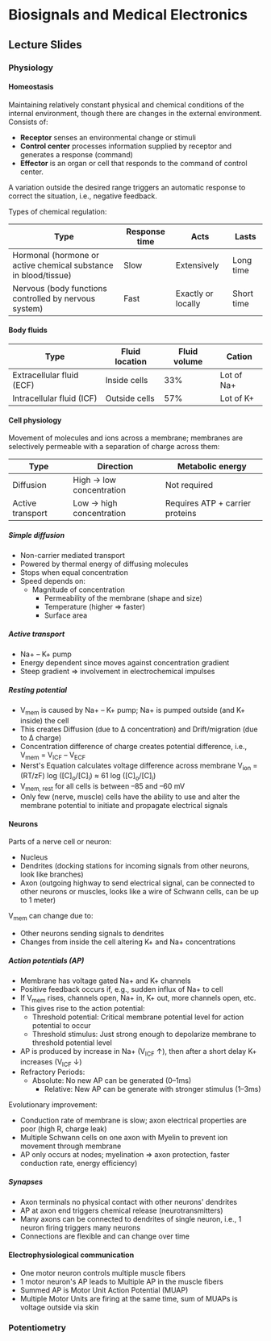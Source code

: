 # Biosignals and Medical Electronics

## Lecture Slides

### Physiology

#### Homeostasis

Maintaining relatively constant physical and chemical conditions of the internal environment, though there are changes in the external environment. Consists of:

- **Receptor** senses an environmental change or stimuli
- **Control center** processes information supplied by receptor and generates a response (command)
- **Effector** is an organ or cell that responds to the command of control center.

A variation outside the desired range triggers an automatic response to correct the situation, i.e., negative feedback.

Types of chemical regulation:

| Type | Response time | Acts | Lasts |
| - | - | - | - |
| Hormonal (hormone or active chemical substance in blood/tissue) | Slow | Extensively | Long time |
| Nervous (body functions controlled by nervous system) | Fast | Exactly or locally | Short time |

#### Body fluids

| Type | Fluid location | Fluid volume | Cation |
| - | - | - | - |
| Extracellular fluid (ECF)  | Inside cells | 33% | Lot of Na+ |
| Intracellular fluid (ICF) | Outside cells | 57% | Lot of K+ |

#### Cell physiology

Movement of molecules and ions across a membrane; membranes are selectively permeable with a separation of charge across them:

| Type | Direction | Metabolic energy |
| - | - | - |
| Diffusion  | High → low concentration | Not required |
| Active transport | Low → high concentration | Requires ATP + carrier proteins |

##### Simple diffusion

- Non-carrier mediated transport
- Powered by thermal energy of diffusing molecules
- Stops when equal concentration
- Speed depends on:
  - Magnitude of concentration
	- Permeability of the membrane (shape and size)
	- Temperature (higher ⇒ faster)
	- Surface area

##### Active transport

- Na+ – K+ pump
- Energy dependent since moves against concentration gradient
- Steep gradient ⇒ involvement in electrochemical impulses

##### Resting potential

- V<sub>mem</sub> is caused by Na+ – K+ pump; Na+ is pumped outside (and K+ inside) the cell
- This creates Diffusion (due to Δ concentration) and Drift/migration (due to Δ charge)
- Concentration difference of charge creates potential difference, i.e.,  V<sub>mem</sub> = V<sub>ICF</sub> – V<sub>ECF</sub>
- Nerst's Equation calculates voltage difference across membrane V<sub>ion</sub> = (RT/zF) log (\[C]<sub>o</sub>/\[C]<sub>i</sub>) ≈ 61 log (\[C]<sub>o</sub>/\[C]<sub>i</sub>)
- V<sub>mem, rest</sub> for all cells is between –85 and –60 mV
- Only few (nerve, muscle) cells have the ability to  use and alter the membrane potential to initiate and propagate electrical signals

#### Neurons

Parts of a nerve cell or neuron:

- Nucleus
- Dendrites (docking stations for incoming signals from other neurons, look like branches)
- Axon (outgoing highway to send electrical signal, can be connected to other neurons or muscles, looks like a wire of Schwann cells, can be up to 1 meter)

V<sub>mem</sub> can change due to:

- Other neurons sending signals to dendrites
- Changes from inside the cell altering K+ and Na+ concentrations

##### Action potentials (AP)

- Membrane has voltage gated Na+ and K+ channels
- Positive feedback occurs if, e.g., sudden influx of Na+ to cell
- If V<sub>mem</sub> rises, channels open, Na+ in, K+ out, more channels open, etc.
- This gives rise to the action potential:
  - Threshold potential: Critical membrane potential level for action potential to occur
  - Threshold stimulus: Just strong enough to depolarize membrane to threshold potential level
- AP is produced by increase in Na+ (V<sub>ICF</sub> ↑), then after a short delay K+ increases (V<sub>ICF</sub> ↓)
- Refractory Periods:
  - Absolute: No new AP can be generated (0–1ms)
	- Relative: New AP can be generate with stronger stimulus (1–3ms)
	
Evolutionary improvement:

- Conduction rate of membrane is slow; axon electrical properties are poor (high R, charge leak)
- Multiple Schwann cells on one axon with Myelin to prevent ion movement through membrane
- AP only occurs at nodes; myelination ⇒ axon protection, faster conduction rate, energy efficiency)

##### Synapses

- Axon terminals no physical contact with other neurons' dendrites
- AP at axon end triggers chemical release (neurotransmitters)
- Many axons can be connected to dendrites of single neuron, i.e., 1 neuron firing triggers many neurons
- Connections are flexible and can change over time

#### Electrophysiological communication

- One motor neuron controls multiple muscle fibers
- 1 motor neuron's AP leads to Multiple AP in the muscle fibers
- Summed AP is Motor Unit Action Potential (MUAP)
- Multiple Motor Units are firing at the same time, sum of MUAPs is voltage outside via skin

### Potentiometry


